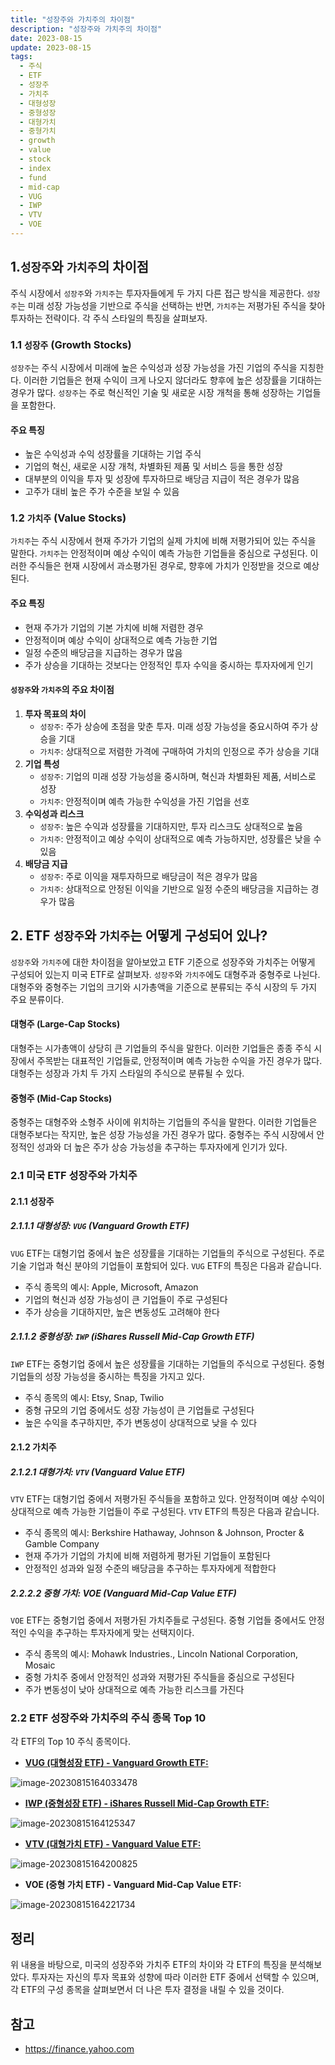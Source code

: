 ```yaml
---
title: "성장주와 가치주의 차이점"
description: "성장주와 가치주의 차이점"
date: 2023-08-15
update: 2023-08-15
tags:
  - 주식
  - ETF
  - 성장주
  - 가치주
  - 대형성장
  - 중형성장
  - 대형가치
  - 중형가치
  - growth
  - value
  - stock
  - index
  - fund
  - mid-cap
  - VUG
  - IWP
  - VTV
  - VOE
---
```


## 1.`성장주`와 `가치주`의 차이점

주식 시장에서 `성장주`와 `가치주`는 투자자들에게 두 가지 다른 접근 방식을 제공한다. `성장주`는 미래 성장 가능성을 기반으로 주식을 선택하는 반면, `가치주`는 저평가된 주식을 찾아 투자하는 전략이다. 각 주식 스타일의 특징을 살펴보자.

### 1.1 `성장주` (Growth Stocks)

`성장주`는 주식 시장에서 미래에 높은 수익성과 성장 가능성을 가진 기업의 주식을 지칭한다. 이러한 기업들은 현재 수익이 크게 나오지 않더라도 향후에 높은 성장률을 기대하는 경우가 많다. `성장주`는 주로 혁신적인 기술 및 새로운 시장 개척을 통해 성장하는 기업들을 포함한다.

#### 주요 특징

- 높은 수익성과 수익 성장률을 기대하는 기업 주식
- 기업의 혁신, 새로운 시장 개척, 차별화된 제품 및 서비스 등을 통한 성장
- 대부분의 이익을 투자 및 성장에 투자하므로 배당금 지급이 적은 경우가 많음
- 고주가 대비 높은 주가 수준을 보일 수 있음

### 1.2 `가치주` (Value Stocks)

`가치주`는 주식 시장에서 현재 주가가 기업의 실제 가치에 비해 저평가되어 있는 주식을 말한다. `가치주`는 안정적이며 예상 수익이 예측 가능한 기업들을 중심으로 구성된다. 이러한 주식들은 현재 시장에서 과소평가된 경우로, 향후에 가치가 인정받을 것으로 예상된다.

#### 주요 특징

- 현재 주가가 기업의 기본 가치에 비해 저렴한 경우
- 안정적이며 예상 수익이 상대적으로 예측 가능한 기업
- 일정 수준의 배당금을 지급하는 경우가 많음
- 주가 상승을 기대하는 것보다는 안정적인 투자 수익을 중시하는 투자자에게 인기



#### `성장주`와 `가치주`의 주요 차이점

1. **투자 목표의 차이**
    - `성장주`: 주가 상승에 초점을 맞춘 투자. 미래 성장 가능성을 중요시하여 주가 상승을 기대
    - `가치주`: 상대적으로 저렴한 가격에 구매하여 가치의 인정으로 주가 상승을 기대
2. **기업 특성**
    - `성장주`: 기업의 미래 성장 가능성을 중시하며, 혁신과 차별화된 제품, 서비스로 성장
    - `가치주`: 안정적이며 예측 가능한 수익성을 가진 기업을 선호
3. **수익성과 리스크**
    - `성장주`: 높은 수익과 성장률을 기대하지만, 투자 리스크도 상대적으로 높음
    - `가치주`: 안정적이고 예상 수익이 상대적으로 예측 가능하지만, 성장률은 낮을 수 있음
4. **배당금 지급**
    - `성장주`: 주로 이익을 재투자하므로 배당금이 적은 경우가 많음
    - `가치주`: 상대적으로 안정된 이익을 기반으로 일정 수준의 배당금을 지급하는 경우가 많음

## 2. ETF `성장주`와 `가치주`는 어떻게 구성되어 있나?

`성장주`와 `가치주`에 대한 차이점을 알아보았고 ETF 기준으로 성장주와 가치주는 어떻게 구성되어 있는지 미국 ETF로 살펴보자. `성장주`와 `가치주`에도 대형주과 중형주로 나뉜다. 대형주와 중형주는 기업의 크기와 시가총액을 기준으로 분류되는 주식 시장의 두 가지 주요 분류이다.

#### 대형주 (Large-Cap Stocks)

대형주는 시가총액이 상당히 큰 기업들의 주식을 말한다. 이러한 기업들은 종종 주식 시장에서 주목받는 대표적인 기업들로, 안정적이며 예측 가능한 수익을 가진 경우가 많다. 대형주는 성장과 가치 두 가지 스타일의 주식으로 분류될 수 있다.

#### 중형주 (Mid-Cap Stocks)

중형주는 대형주와 소형주 사이에 위치하는 기업들의 주식을 말한다. 이러한 기업들은 대형주보다는 작지만, 높은 성장 가능성을 가진 경우가 많다. 중형주는 주식 시장에서 안정적인 성과와 더 높은 주가 상승 가능성을 추구하는 투자자에게 인기가 있다.

### 2.1 미국 ETF 성장주와 가치주

#### 2.1.1 성장주

##### 2.1.1.1 대형성장: `VUG` (Vanguard Growth ETF)

`VUG` ETF는 대형기업 중에서 높은 성장률을 기대하는 기업들의 주식으로 구성된다. 주로 기술 기업과 혁신 분야의 기업들이 포함되어 있다. `VUG` ETF의 특징은 다음과 같습니다.

- 주식 종목의 예시: Apple, Microsoft, Amazon
- 기업의 혁신과 성장 가능성이 큰 기업들이 주로 구성된다
- 주가 상승을 기대하지만, 높은 변동성도 고려해야 한다

##### 2.1.1.2 중형성장: `IWP` (iShares Russell Mid-Cap Growth ETF)

`IWP` ETF는 중형기업 중에서 높은 성장률을 기대하는 기업들의 주식으로 구성된다. 중형 기업들의 성장 가능성을 중시하는 특징을 가지고 있다.

- 주식 종목의 예시: Etsy, Snap, Twilio
- 중형 규모의 기업 중에서도 성장 가능성이 큰 기업들로 구성된다
- 높은 수익을 추구하지만, 주가 변동성이 상대적으로 낮을 수 있다

#### 2.1.2 가치주

##### 2.1.2.1 대형가치: `VTV` (Vanguard Value ETF)

`VTV` ETF는 대형기업 중에서 저평가된 주식들을 포함하고 있다. 안정적이며 예상 수익이 상대적으로 예측 가능한 기업들이 주로 구성된다. `VTV` ETF의 특징은 다음과 같습니다.

- 주식 종목의 예시: Berkshire Hathaway, Johnson & Johnson, Procter & Gamble Company
- 현재 주가가 기업의 가치에 비해 저렴하게 평가된 기업들이 포함된다
- 안정적인 성과와 일정 수준의 배당금을 추구하는 투자자에게 적합한다

##### 2.2.2.2 중형 가치: VOE (Vanguard Mid-Cap Value ETF)

`VOE` ETF는 중형기업 중에서 저평가된 가치주들로 구성된다. 중형 기업들 중에서도 안정적인 수익을 추구하는 투자자에게 맞는 선택지이다.

- 주식 종목의 예시: Mohawk Industries., Lincoln National Corporation, Mosaic
- 중형 가치주 중에서 안정적인 성과와 저평가된 주식들을 중심으로 구성된다
- 주가 변동성이 낮아 상대적으로 예측 가능한 리스크를 가진다

### 2.2 ETF 성장주와 가치주의 주식 종목 Top 10

각 ETF의 Top 10 주식 종목이다.

- [**VUG (대형성장 ETF) - Vanguard Growth ETF:**](https://finance.yahoo.com/quote/VUG/holdings/)

![image-20230815164033478](image-20230815164033478.png)

- [**IWP (중형성장 ETF) - iShares Russell Mid-Cap Growth ETF:**](https://finance.yahoo.com/quote/IWP/holdings?p=IWP)

![image-20230815164125347](image-20230815164125347.png)

- [**VTV (대형가치 ETF) - Vanguard Value ETF:**](https://finance.yahoo.com/quote/VTV/holdings?p=VTV)

![image-20230815164200825](image-20230815164200825.png)

- **VOE (중형 가치 ETF) - Vanguard Mid-Cap Value ETF:**

![image-20230815164221734](image-20230815164221734.png)

## 정리

위 내용을 바탕으로, 미국의 성장주와 가치주 ETF의 차이와 각 ETF의 특징을 분석해보았다. 투자자는 자신의 투자 목표와 성향에 따라 이러한 ETF 중에서 선택할 수 있으며, 각 ETF의 구성 종목을 살펴보면서 더 나은 투자 결정을 내릴 수 있을 것이다.

## 참고

- https://finance.yahoo.com
